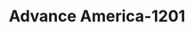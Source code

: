 ---
f_zip-code: 85635
f_state-code: AZ
title: Advance America-1201
f_phone: 520-452-8117
f_city-only: Vista
f_address: 2270 East Fry Boulevard Suite E9 Sierra Vista
f_location-unique-id: '1201'
slug: advance-america-1201
updated-on: '2024-05-30T13:46:58.046Z'
created-on: '2024-05-30T13:36:59.803Z'
published-on: '2024-05-30T13:54:32.469Z'
f_city-state: cms/city/vista-az.md
f_company: cms/company/advance-america.md
f_state: cms/state/arizona.md
layout: '[payday-loan].html'
tags: payday-loan
---